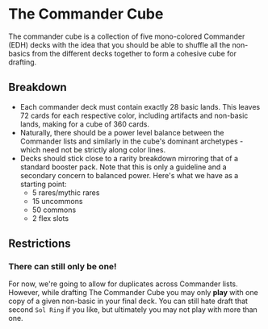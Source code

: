 # The Commander Cube

The commander cube is a collection of five mono-colored Commander (EDH) decks
with the idea that you should be able to shuffle all the non-basics from the
different decks together to form a cohesive cube for drafting.

## Breakdown

* Each commander deck must contain exactly 28 basic lands. This leaves 72 cards
  for each respective color, including artifacts and non-basic lands, making for
  a cube of 360 cards.
* Naturally, there should be a power level balance between the Commander lists
  and similarly in the cube's dominant archetypes - which need not be strictly
  along color lines.
* Decks should stick close to a rarity breakdown mirroring that of a standard
  booster pack. Note that this is only a guideline and a secondary concern to
  balanced power. Here's what we have as a starting point:
   * 5 rares/mythic rares
   * 15 uncommons
   * 50 commons
   * 2 flex slots
  

## Restrictions

### There can still only be one!

For now, we're going to allow for duplicates across Commander lists. However,
while drafting The Commander Cube you may only __play__ with one copy of a given
non-basic in your final deck. You can still hate draft that second `Sol Ring` if
you like, but ultimately you may not play with more than one.
